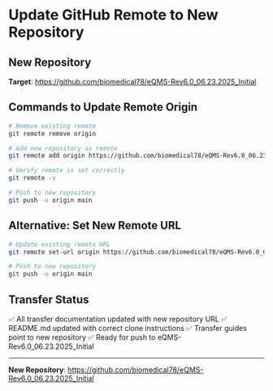 # Update GitHub Remote to New Repository

## New Repository
**Target**: https://github.com/biomedical78/eQMS-Rev6.0_06.23.2025_Initial

## Commands to Update Remote Origin

```bash
# Remove existing remote
git remote remove origin

# Add new repository as remote
git remote add origin https://github.com/biomedical78/eQMS-Rev6.0_06.23.2025_Initial.git

# Verify remote is set correctly
git remote -v

# Push to new repository
git push -u origin main
```

## Alternative: Set New Remote URL
```bash
# Update existing remote URL
git remote set-url origin https://github.com/biomedical78/eQMS-Rev6.0_06.23.2025_Initial.git

# Push to new repository
git push -u origin main
```

## Transfer Status
✅ All transfer documentation updated with new repository URL
✅ README.md updated with correct clone instructions
✅ Transfer guides point to new repository
✅ Ready for push to eQMS-Rev6.0_06.23.2025_Initial

---
**New Repository**: https://github.com/biomedical78/eQMS-Rev6.0_06.23.2025_Initial